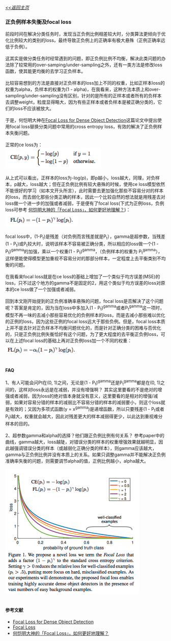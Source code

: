 [*<<返回主页*](../index.md)<br>
### 正负例样本失衡及focal loss
前段时间在解决分类任务时，发现当正负例比例相差较大时，分类算法更倾向于优化比例较大的类别的loss，最终导致正负例上的正确率有极大悬殊（正例正确率远低于负例）。<br><br>
这其实是做分类任务时经常遇到的问题，即正负例比例不均衡，解决此类问题的办法除了较常用的over-samping/under-sampling之外，还有一类方法是修改loss函数，使其能更均衡的去学习正负样本。<br><br>
比较容易想到的方法是直接对正负样本的loss加上不同的权重，比如正样本loss的权重为alpha，负样本的权重为(1 - alpha)，在我看来，这种方法本质上和over-sampling/under-sampling没有区别，针对的是所有的正样本或者所有的负样本去调整weight，粒度显得略大，因为有些正样本或者负样本是被正确分类的，它们的loss不应该被放大。<br><br>
于是，何恺明大神在[Focal Loss for Dense Object Detection](https://arxiv.org/abs/1708.02002)这篇论文中提出使用focal loss替换分类问题中常用的cross entropy loss，有效的解决了正负例样本失衡问题。<br><br>
正常的ce loss为：<br>
![交叉熵损失](../images/NLP/focal_loss/ce_loss.png)<br><br>
从上式可以看出，正样本的loss为-log\(p\)，即p越小，loss越大，同理，对负样本，p越大，loss越大；但在正负例比例有较大悬殊的时候，使用ce loss模型依然不能很好的学习（如本文开头所言），此时需要去更加强化那些不容易分对的样本的loss，而去弱化那些分类正确的样本，因此一个比较自然的想法就是用残差去对loss做一个进一步的加强或者减弱，于是便有了focal loss(下式为正例loss，负例loss可参考 [何恺明大神的「Focal Loss」，如何更好地理解？](https://zhuanlan.zhihu.com/p/32423092))：<br>
![focal loss](../images/NLP/focal_loss/fl_loss.png)<br><br>
focal loss中，(1-P<sub>t</sub>)是残差（对负例而言残差就是P<sub>t</sub>），gamma是超参数，当残差(1 - P<sub>t</sub>)或P<sub>t</sub>较大时，说明该样本不容易被正确分类，所以相应的loss做一个(1 - P<sub>t</sub>)<sup>gamma</sup>的加强，乘以一个权重(1 - P<sub>t</sub>)<sup>gamma</sup>，（负例样本的权重为 P<sub>t</sub><sup>gamma</sup>），这样便能使得模型更加重视不容易分对的那部分样本，一定程度上去平衡类别不均衡的问题。<br><br>
在我看来focal loss就是在ce loss的基础上增加了一个类似于均方误差(MSE)的loss，只不过这个地方的gamma不是固定的2，用这个类似于均方误差的loss对原本的ce loss做了一个加强或者减弱。<br><br>
回到本文刚开始提到的正负例准确率悬殊的问题，focal loss是否解决了这个问题呢？答案是肯定的，因为当在loss中多加入(1 - P<sub>t</sub>)<sup>gamma</sup>或者P<sub>t</sub><sup>gamma</sup>这一项时，模型不再一味的去减小那些容易优化的负例样本的loss，而是去减小那些难以优化的正例的loss，因为这些正例的focal loss远大于那些负例。但是，focal loss本质上并不是去针对正负样本不均衡问题优化的，而是针对正确分类的困难与否优化的，只是正负例比例失衡恰好有这个问题，为了更大程度的去平衡正负例loss，可以在上述focal loss的基础上再对正负例loss加一个不同的权重：<br>
![正负例平衡的focal loss](../images/NLP/focal_loss/weighted_fl_loss.png)<br><br>
#### FAQ
1、有人可能会问Pt在(0, 1)之间，无论是(1 - P<sub>t</sub>)<sup>gamma</sup>还是P<sub>t</sub><sup>gamma</sup>都是在(0, 1)之间的，这样对loss永远是在减弱，并没有增强啊？
其实这里要看的不是绝对的增强或者减弱，因为loss的绝对值本身就没有意义，这里要看的是相对的增强/减弱，如果对容易分错的样本的减弱比不容易分错的样本的减弱要小，则这个loss就是有效的；又因为多项式函数(y = x<sup>gamma</sup>)是递增函数，所以只要残差(1 - P<sub>t</sub>或者P<sub>t</sub>)越大，权重就会越大，因此对残差更大的样本减弱得更少，以此达到重视难分样本的目的。<br><br>
2、超参数gamma和alpha的选择？他们跟正负例比例有何关系？
参考paper中的曲线，gamma越大，loss越陡，对错误分类的样本的权重增强效果就越明显，因此越强调错误分类的样本（或越弱化正确分类的样本），则gamma应该越大，gamma与正负例比例并没有本质上的关系。如果只调整gamma并不能解决正负例准确率失衡的问题，则需要调节alpha的值，正例比例越小，alpha越大。<br><br>
![Pt与FL loss的关系](../images/NLP/focal_loss/fl_curv.png)<br><br>
#### 参考文献
+ [Focal Loss for Dense Object Detection](https://arxiv.org/abs/1708.02002)
+ [Focal Loss](https://blog.csdn.net/u014380165/article/details/77019084)
+ [何恺明大神的「Focal Loss」，如何更好地理解？](https://zhuanlan.zhihu.com/p/32423092)
